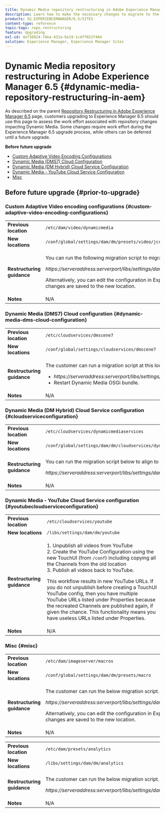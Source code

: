 ```yaml
---
title: Dynamic Media repository restructuring in Adobe Experience Manager 6.5
description: Learn how to make the necessary changes to migrate to the new repository structure in Experience Manager 6.5 for Dynamic Media.
products: SG_EXPERIENCEMANAGER/6.5/SITES
content-type: reference
topic-tags: repo_restructuring
feature: Upgrading
exl-id: 4e736924-74ea-431a-be19-1c4ff022f464
solution: Experience Manager, Experience Manager Sites
---
```

# Dynamic Media repository restructuring in Adobe Experience Manager 6.5 {#dynamic-media-repository-restructuring-in-aem}

As described on the parent [Repository Restructuring in Adobe Experience Manager 6.5](/help/sites-deploying/repository-restructuring.md) page, customers upgrading to Experience Manager 6.5 should use this page to assess the work effort associated with repository changes impacting Dynamic Media. Some changes require work effort during the Experience Manager 6.5 upgrade process, while others can be deferred until a future upgrade.

**Before future upgrade**

* [Custom Adaptive Video Encoding Configurations](/help/sites-deploying/dynamicmedia-repository-restructuring-in-aem-6-5.md#custom-adaptive-video-encoding-configurations)
* [Dynamic Media (DMS7) Cloud Configuration](/help/sites-deploying/dynamicmedia-repository-restructuring-in-aem-6-5.md#dynamic-media-dms-cloud-configuration)
* [Dynamic Media (DM Hybrid) Cloud Service Configuration](/help/sites-deploying/dynamicmedia-repository-restructuring-in-aem-6-5.md#cloudserviceconfiguration)
* [Dynamic Media - YouTube Cloud Service Configuration](/help/sites-deploying/dynamicmedia-repository-restructuring-in-aem-6-5.md#youtubecloudserviceconfiguration)
* [Misc](/help/sites-deploying/dynamicmedia-repository-restructuring-in-aem-6-5.md#misc)

## Before future upgrade {#prior-to-upgrade}

### Custom Adaptive Video encoding configurations  {#custom-adaptive-video-encoding-configurations}

<table>
 <tbody>
  <tr>
   <td><strong>Previous location</strong></td>
   <td><code>/etc/dam/video/dynamicmedia</code></td>
  </tr>
  <tr>
   <td><strong>New locations</strong></td>
   <td><code>/conf/global/settings/dam/dm/presets/video/jcr:content</code></td>
  </tr>
  <tr>
   <td><strong>Restructuring guidance</strong></td>
   <td><p>You can run the following migration script to migrate to the new location:</p> <p><em>https://serveraddress:serverport/libs/settings/dam/dm/presets.migratedmcontent.json</em></p> <p>Alternatively, you can edit the configuration in Experience Manager UI, and the changes are saved to the new location.</p> </td>
  </tr>
  <tr>
   <td><strong>Notes</strong></td>
   <td>N/A<br /> </td>
  </tr>
 </tbody>
</table>

### Dynamic Media (DMS7) Cloud configuration {#dynamic-media-dms-cloud-configuration}

<table>
 <tbody>
  <tr>
   <td><strong>Previous location</strong></td>
   <td><code>/etc/cloudservices/dmscene7</code></td>
  </tr>
  <tr>
   <td><strong>New locations</strong></td>
   <td><code>/conf/global/settings/cloudservices/dmscene7</code></td>
  </tr>
  <tr>
   <td><strong>Restructuring guidance</strong></td>
   <td><p>The customer can run a migration script at this location:<br /> </p>
    <ul>
     <li><em>https://serveraddress:serverport/libs/settings/dam/dm/presets.migratedmcontent.json</em></li>
     <li>Restart Dynamic Media OSGi bundle.</li>
    </ul> </td>
  </tr>
  <tr>
   <td><strong>Notes</strong></td>
   <td>N/A</td>
  </tr>
 </tbody>
</table>

### Dynamic Media (DM Hybrid) Cloud Service configuration {#cloudserviceconfiguration}

<table>
 <tbody>
  <tr>
   <td><strong>Previous location</strong></td>
   <td><code>/etc/cloudservices/dynamicmediaservices</code></td>
  </tr>
  <tr>
   <td><strong>New locations</strong></td>
   <td><code>/conf/global/settings/dam/dm/cloudservices/dynamicmediaservices</code></td>
  </tr>
  <tr>
   <td><strong>Restructuring guidance</strong></td>
   <td><p>You can run the migration script below to align to the latest model:</p> <p><em>https://serveraddress:serverport/libs/settings/dam/dm/presets.migratedmcontent.jso</em></p> </td>
  </tr>
  <tr>
   <td><strong>Notes</strong></td>
   <td>N/A<br /> </td>
  </tr>
 </tbody>
</table>

### Dynamic Media - YouTube Cloud Service configuration  {#youtubecloudserviceconfiguration}

<table>
 <tbody>
  <tr>
   <td><strong>Previous location</strong></td>
   <td><code>/etc/cloudservices/youtube</code></td>
  </tr>
  <tr>
   <td><strong>New locations</strong></td>
   <td><code>/libs/settings/dam/dm/youtube</code></td>
  </tr>
  <tr>
   <td><strong>Restructuring guidance</strong></td>
   <td><p>1. Unpublish all videos from YouTube<br /> 2. Create the YouTube Configuration using the new TouchUI (from <code>/conf</code>) including copying all the Channels from the old location<br /> 3. Publish all videos back to YouTube.</p> <p>This workflow results in new YouTube URLs. If you do not unpublish before creating a TouchUI YouTube config, then you have multiple YouTube URLs listed under Properties because the recreated Channels are published again, if given the chance. This functionality means you have useless URLs listed under Properties.</p> </td>
  </tr>
  <tr>
   <td><strong>Notes</strong></td>
   <td>N/A<br /> </td>
  </tr>
 </tbody>
</table>

### Misc {#misc}

<table>
 <tbody>
  <tr>
   <td><strong>Previous location</strong></td>
   <td><code>/etc/dam/imageserver/macros</code></td>
  </tr>
  <tr>
   <td><strong>New locations</strong></td>
   <td><code>/conf/global/settings/dam/dm/presets/macro</code></td>
  </tr>
  <tr>
   <td><strong>Restructuring guidance</strong></td>
   <td><p>The customer can run the below migration script.</p> <p><em>https://serveraddress:serverport/libs/settings/dam/dm/presets.migratedmcontent.json</em></p> <p>Alternatively, you can edit the configuration in Experience Manager UI, and the changes are saved to the new location.</p> </td>
  </tr>
  <tr>
   <td><strong>Notes</strong></td>
   <td>N/A</td>
  </tr>
 </tbody>
</table>

<table>
 <tbody>
  <tr>
   <td><strong>Previous location</strong></td>
   <td><code>/etc/dam/presets/analytics</code></td>
  </tr>
  <tr>
   <td><strong>New locations</strong></td>
   <td><code>/libs/settings/dam/dm/analytics</code></td>
  </tr>
  <tr>
   <td><strong>Restructuring guidance</strong></td>
   <td><p>The customer can run the below migration script.</p> <p><em>https://serveraddress:serverport/libs/settings/dam/dm/presets.migratedmcontent.json</em></p> </td>
  </tr>
  <tr>
   <td><strong>Notes</strong></td>
   <td>N/A</td>
  </tr>
 </tbody>
</table>
